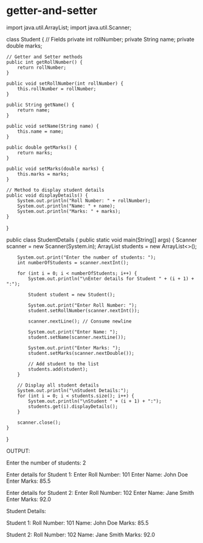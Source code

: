 # getter-and-setter
import java.util.ArrayList;
import java.util.Scanner;

class Student {
    // Fields
    private int rollNumber;
    private String name;
    private double marks;

    // Getter and Setter methods
    public int getRollNumber() {
        return rollNumber;
    }

    public void setRollNumber(int rollNumber) {
        this.rollNumber = rollNumber;
    }

    public String getName() {
        return name;
    }

    public void setName(String name) {
        this.name = name;
    }

    public double getMarks() {
        return marks;
    }

    public void setMarks(double marks) {
        this.marks = marks;
    }

    // Method to display student details
    public void displayDetails() {
        System.out.println("Roll Number: " + rollNumber);
        System.out.println("Name: " + name);
        System.out.println("Marks: " + marks);
    }
}

public class StudentDetails {
    public static void main(String[] args) {
        Scanner scanner = new Scanner(System.in);
        ArrayList<Student> students = new ArrayList<>();

        System.out.print("Enter the number of students: ");
        int numberOfStudents = scanner.nextInt();

        for (int i = 0; i < numberOfStudents; i++) {
            System.out.println("\nEnter details for Student " + (i + 1) + ":");

            Student student = new Student();

            System.out.print("Enter Roll Number: ");
            student.setRollNumber(scanner.nextInt());

            scanner.nextLine(); // Consume newline

            System.out.print("Enter Name: ");
            student.setName(scanner.nextLine());

            System.out.print("Enter Marks: ");
            student.setMarks(scanner.nextDouble());

            // Add student to the list
            students.add(student);
        }

        // Display all student details
        System.out.println("\nStudent Details:");
        for (int i = 0; i < students.size(); i++) {
            System.out.println("\nStudent " + (i + 1) + ":");
            students.get(i).displayDetails();
        }

        scanner.close();
    }
}


OUTPUT:

Enter the number of students: 2

Enter details for Student 1:
Enter Roll Number: 101
Enter Name: John Doe
Enter Marks: 85.5

Enter details for Student 2:
Enter Roll Number: 102
Enter Name: Jane Smith
Enter Marks: 92.0

Student Details:

Student 1:
Roll Number: 101
Name: John Doe
Marks: 85.5

Student 2:
Roll Number: 102
Name: Jane Smith
Marks: 92.0

